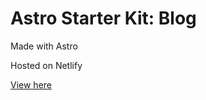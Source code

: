 # Astro Starter Kit: Blog

Made with Astro

Hosted on Netlify

[View here](https://blog.darrenxu.com/ )